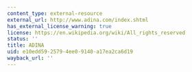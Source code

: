 ```yaml
---
content_type: external-resource
external_url: http://www.adina.com/index.shtml
has_external_license_warning: true
license: https://en.wikipedia.org/wiki/All_rights_reserved
status: ''
title: ADINA
uid: e10edd59-2579-4ee0-9140-a17ea2ca6d19
wayback_url: ''
---
```

